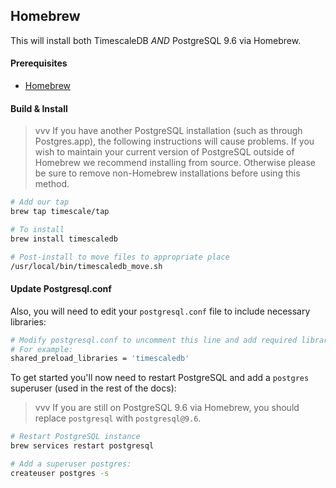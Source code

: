 ## Homebrew <a id="homebrew"></a>

This will install both TimescaleDB *AND* PostgreSQL 9.6 via Homebrew.

#### Prerequisites

- [Homebrew][]

#### Build & Install

>vvv If you have another PostgreSQL installation
(such as through Postgres.app), the following instructions will
cause problems. If you wish to maintain your current version of PostgreSQL
outside of Homebrew we recommend installing from source.  Otherwise please be
sure to remove non-Homebrew installations before using this method.

```bash
# Add our tap
brew tap timescale/tap

# To install
brew install timescaledb

# Post-install to move files to appropriate place
/usr/local/bin/timescaledb_move.sh
```

#### Update Postgresql.conf

Also, you will need to edit your `postgresql.conf` file to include
necessary libraries:

```bash
# Modify postgresql.conf to uncomment this line and add required libraries.
# For example:
shared_preload_libraries = 'timescaledb'
```

To get started you'll now need to restart PostgreSQL and add
a `postgres` superuser (used in the rest of the docs):
>vvv If you are still on PostgreSQL 9.6 via Homebrew, you should
replace `postgresql` with `postgresql@9.6`.

```bash
# Restart PostgreSQL instance
brew services restart postgresql

# Add a superuser postgres:
createuser postgres -s
```
[Homebrew]: https://brew.sh/
